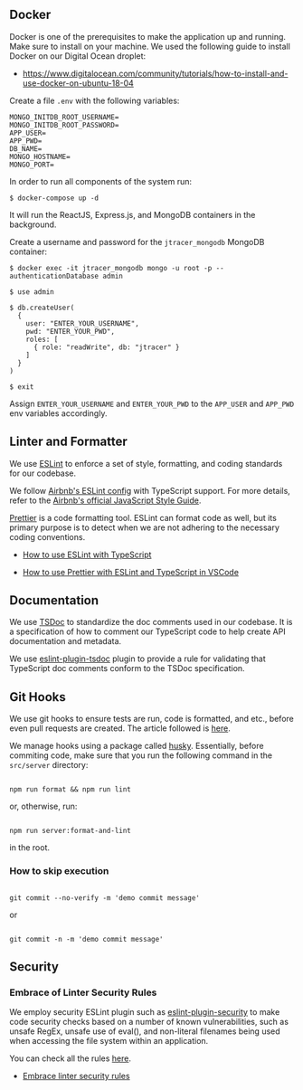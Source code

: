 ## Docker

Docker is one of the prerequisites to make the application up and running. Make sure to install on your machine. We used the following guide to install Docker on our Digital Ocean droplet:

- https://www.digitalocean.com/community/tutorials/how-to-install-and-use-docker-on-ubuntu-18-04

Create a file `.env` with the following variables:

```
MONGO_INITDB_ROOT_USERNAME=
MONGO_INITDB_ROOT_PASSWORD=
APP_USER=
APP_PWD=
DB_NAME=
MONGO_HOSTNAME=
MONGO_PORT=
```

In order to run all components of the system run:

```
$ docker-compose up -d

```

It will run the ReactJS, Express.js, and MongoDB containers in the background.

Create a username and password for the `jtracer_mongodb` MongoDB container:

```
$ docker exec -it jtracer_mongodb mongo -u root -p --authenticationDatabase admin

$ use admin

$ db.createUser(
  {
    user: "ENTER_YOUR_USERNAME",
    pwd: "ENTER_YOUR_PWD",
    roles: [
      { role: "readWrite", db: "jtracer" }
    ]
  }
)

$ exit

```

Assign `ENTER_YOUR_USERNAME` and `ENTER_YOUR_PWD` to the `APP_USER` and `APP_PWD` env variables accordingly.

## Linter and Formatter

We use [ESLint](https://eslint.org) to enforce a set of style, formatting, and coding standards for our codebase.

We follow [Airbnb's ESLint config](https://www.npmjs.com/package/eslint-config-airbnb-typescript) with TypeScript support. For more details, refer to the [Airbnb's official JavaScript Style Guide](https://github.com/airbnb/javascript).

[Prettier](https://prettier.io) is a code formatting tool. ESLint can format code as well, but its primary purpose is to detect when we are not adhering to the necessary coding conventions.

- [How to use ESLint with TypeScript](https://khalilstemmler.com/blogs/typescript/eslint-for-typescript)

- [How to use Prettier with ESLint and TypeScript in VSCode](https://khalilstemmler.com/blogs/tooling/prettier)

## Documentation

We use [TSDoc](https://tsdoc.org) to standardize the doc comments used in our codebase. It is a specification of how to comment our TypeScript code to help create API documentation and metadata.

We use [eslint-plugin-tsdoc](https://www.npmjs.com/package/eslint-plugin-tsdoc) plugin to provide a rule for validating that TypeScript doc comments conform to the TSDoc specification.

## Git Hooks

We use git hooks to ensure tests are run, code is formatted, and etc., before even pull requests are created. The article followed is [here](https://khalilstemmler.com/blogs/tooling/enforcing-husky-precommit-hooks/).

We manage hooks using a package called [husky](https://www.npmjs.com/package/husky). Essentially, before commiting code, make sure that you run the following command in the `src/server` directory:

```

npm run format && npm run lint

```

or, otherwise, run:

```

npm run server:format-and-lint

```

in the root.

### How to skip execution

```

git commit --no-verify -m 'demo commit message'

```

or

```

git commit -n -m 'demo commit message'

```

## Security

### Embrace of Linter Security Rules

We employ security ESLint plugin such as [eslint-plugin-security](https://github.com/nodesecurity/eslint-plugin-security) to make code security checks based on a number of known vulnerabilities, such as unsafe RegEx, unsafe use of eval(), and non-literal filenames being used when accessing the file system within an application.

You can check all the rules [here](https://github.com/nodesecurity/eslint-plugin-security#rules).

- [Embrace linter security rules](https://github.com/goldbergyoni/nodebestpractices/blob/master/sections/security/lintrules.md)

```

```

```

```
